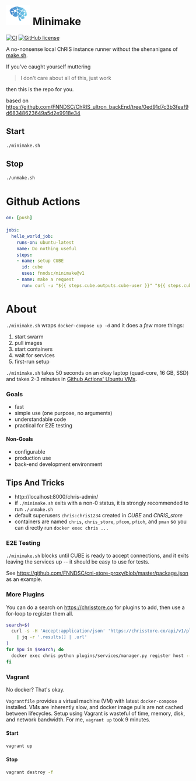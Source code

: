 # ![ChRIS logo](https://raw.githubusercontent.com/FNNDSC/ChRIS_ultron_backEnd/master/docs/assets/logo_chris.png) Minimake

[![CI](https://github.com/FNNDSC/minimake/workflows/CI/badge.svg)](https://github.com/FNNDSC/minimake/actions?query=workflow%3ACI)
[![GitHub license](https://img.shields.io/github/license/FNNDSC/minimake)](https://github.com/FNNDSC/minimake/blob/master/LICENSE)

A no-nonsense local ChRIS instance runner without the shenanigans of
[make.sh](https://github.com/FNNDSC/ChRIS_ultron_backEnd/blob/master/make.sh).

If you've caught yourself muttering

> I don't care about all of this, just work

then this is the repo for you.

based on
https://github.com/FNNDSC/ChRIS_ultron_backEnd/tree/0ed91d7c3b3feaf9d68348623649a5d2e9918e34

## Start

```bash
./minimake.sh
```

## Stop

```bash
./unmake.sh
```

# Github Actions

```yaml
on: [push]

jobs:
  hello_world_job:
    runs-on: ubuntu-latest
    name: Do nothing useful
    steps:
    - name: setup CUBE
      id: cube
      uses: fnndsc/minimake@v1
    - name: make a request
      run: curl -u "${{ steps.cube.outputs.cube-user }}" "${{ steps.cube.outputs.cube-url }}"
```

# About

`./minimake.sh` wraps `docker-compose up -d` and it does a _few_ more things:

1. start swarm
2. pull images
3. start containers
4. wait for services
4. first-run setup

`./minimake.sh` takes 50 seconds on an okay laptop (quad-core, 16 GB, SSD)
and takes 2-3 minutes in [Github Actions' Ubuntu VMs](https://github.com/FNNDSC/minimake/actions).

### Goals

- fast
- simple use (one purpose, no arguments)
- understandable code
- practical for E2E testing

#### Non-Goals

- configurable
- production use
- back-end development environment

## Tips And Tricks

- http://localhost:8000/chris-admin/
- if `./minimake.sh` exits with a non-0 status, it is strongly recommended to run `./unmake.sh`
- default superusers `chris:chris1234` created in _CUBE_ and *ChRIS_store*
- containers are named `chris`, `chris_store`, `pfcon`, `pfioh`, and `pman` so you can directly run `docker exec chris ...`

### E2E Testing

`./minimake.sh` blocks until CUBE is ready to accept connections,
and it exits leaving the services up -- it should be easy to use for tests.

See https://github.com/FNNDSC/cni-store-proxy/blob/master/package.json
as an example.

### More Plugins

You can do a search on https://chrisstore.co for plugins to add,
then use a for-loop to register them all.

```bash
search=$(
  curl -s -H 'Accept:application/json' 'https://chrisstore.co/api/v1/plugins/' \
    | jq -r '.results[] | .url'
)
for $pu in $search; do
  docker exec chris python plugins/services/manager.py register host --pluginurl "$pu"
fi
```

### Vagrant

No docker? That's okay.

`Vagrantfile` provides a virtual machine (VM) with latest `docker-compose` installed.
VMs are inherently slow, and docker image pulls are not cached between lifecycles.
Setup using Vagrant is wasteful of time, memory, disk, and network bandwidth.
For me, `vagrant up` took 9 minutes.

#### Start

```bash
vagrant up
```

#### Stop

```bash
vagrant destroy -f
```
